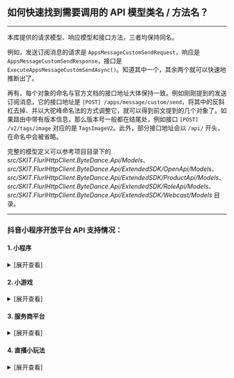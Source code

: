 ﻿## 如何快速找到需要调用的 API 模型类名 / 方法名？

---

本库提供的请求模型、响应模型和接口方法，三者均保持同名。

例如，发送订阅消息的请求是 `AppsMessageCustomSendRequest`，响应是 `AppsMessageCustomSendResponse`，接口是 `ExecuteAppsMessageCustomSendAsync()`。知道其中一个，其余两个就可以快速地推断出了。

再有，每个对象的命名与官方文档的接口地址大体保持一致。例如刚刚提到的发送订阅消息，它的接口地址是 `[POST] /apps/message/custom/send`，将其中的反斜杠去掉、并以大驼峰命名法的方式调整它，就可以得到前文提到的几个对象了。如果路由中带有版本信息，那么版本号一般都在结尾处，例如接口 `[POST] /v2/tags/image` 对应的是 `TagsImageV2`。此外，部分接口地址会以 `/api/` 开头，在命名中会被省略。

完整的模型定义可以参考项目目录下的 _src/SKIT.FlurlHttpClient.ByteDance.Api/Models_、_src/SKIT.FlurlHttpClient.ByteDance.Api/ExtendedSDK/OpenApi/Models_、_src/SKIT.FlurlHttpClient.ByteDance.Api/ExtendedSDK/ProductApi/Models_、_src/SKIT.FlurlHttpClient.ByteDance.Api/ExtendedSDK/RoleApi/Models_、_src/SKIT.FlurlHttpClient.ByteDance.Api/ExtendedSDK/Webcast/Models_ 目录。

---

### 抖音小程序开放平台 API 支持情况：

#### 1. 小程序

<details>

<summary>[展开查看]</summary>

|     |                      抖音 API                       |                备注                |
| :-: | :-------------------------------------------------: | :--------------------------------: |
|  ×  |                 <del>联合授权</del>                 | 异构协议，请使用 `DouyinOpen` 模块 |
|  ×  |      <del>接口调用凭证：经营能力调用凭证</del>      | 异构协议，请使用 `DouyinOpen` 模块 |
|  ×  |      <del>接口调用凭证：用户授权调用凭证</del>      | 异构协议，请使用 `DouyinOpen` 模块 |
|  √  |          接口调用凭证：非用户授权调用凭证           |                                    |
|  √  |                        登录                         |                                    |
|  √  |                小程序码与小程序链接                 |                                    |
|  √  |                     Web 化接入                      |                                    |
|  ×  |                <del>私聊和群聊</del>                | 异构协议，请使用 `DouyinOpen` 模块 |
|  ×  |                 <del>解决方案</del>                 | 异构协议，请使用 `DouyinOpen` 模块 |
|  √  |                      线索组件                       |                                    |
|  √  |                      隐私协议                       |                                    |
|  √  |                    直播预约能力                     |                                    |
|  √  |                      视频能力                       |                                    |
|  √  |                      搜索能力                       |                                    |
|  √  |                      任务能力                       |                                    |
|  √  |                        电商                         |                                    |
|  ×  |                 <del>生活服务</del>                 |              _开发中_              |
|  √  |                      短剧行业                       |                                    |
|  √  |                      用户信息                       |                                    |
|  √  |                        分享                         |                                    |
|  √  |                        客服                         |                                    |
|  √  |                 交易工具：信用免押                  |                                    |
|  √  |                 交易工具：周期代扣                  |                                    |
|  √  |                      小程序券                       |                                    |
|  √  |               交易系统：通用交易系统                |                                    |
|  ×  |  <del>交易系统：生活服务交易系统（全融合版）</del>  |              _开发中_              |
|  ×  | <del>交易系统：生活服务交易系统（账号融合版）</del> |              _开发中_              |
|  √  |               交易系统：行业交易系统                |                                    |
|  √  |                      内容安全                       |                                    |
|  √  |                  泛知识：角色系统                   |                                    |
|  √  |                   泛知识：课程库                    |                                    |
|  √  |                      担保支付                       |                                    |
|  √  |                        评价                         |                                    |
|  √  |               其他：直播间自定义封面                |                                    |
|  √  |       其他：抖音开放平台与小程序视频打通能力        |                                    |
|  √  |                   其他：上传资源                    |                                    |
|  √  |                      订阅消息                       |                                    |
|  √  |                   小程序推广计划                    |                                    |
|  √  |                        挂载                         |                                    |
|  √  |                        分发                         |                                    |
|  √  |                      数据分析                       |                                    |
|  √  |                      服务类目                       |                                    |
|  √  |                     直播间能力                      |                                    |
|  √  |                    抖音开放能力                     |                                    |
|  √  |                   页面结构自定义                    |                                    |
|  √  |                   普通二维码绑定                    |                                    |
|  √  |                     抖音号绑定                      |                                    |
|  √  |                       流量主                        |                                    |
|  √  |                      抖店绑定                       |                                    |

</details>

#### 2. 小游戏

<details>

<summary>[展开查看]</summary>

|     |   抖音 API   | 备注 |
| :-: | :----------: | :--: |
|  √  | 接口调用凭证 |      |
|  √  |     登录     |      |
|  √  |   数据缓存   |      |
|  √  |    二维码    |      |
|  √  |   订阅消息   |      |

</details>

#### 3. 服务商平台

<details>

<summary>[展开查看]</summary>

|     |               抖音 API               |   备注   |
| :-: | :----------------------------------: | :------: |
|  √  |        代开发小程序：上传资源        |          |
|  √  |          代开发小程序：授权          |          |
|  √  |          代开发小程序：域名          |          |
|  √  |        代开发小程序：模板管理        |          |
|  √  |    代开发小程序：代商家管理小程序    |          |
|  √  | 代开发小程序：代商家入驻抖音开放平台 |          |
|  ×  |  <del>代开发生活服务商家应用</del>   | _开发中_ |

</details>

#### 4. 直播小玩法

<details>

<summary>[展开查看]</summary>

|     | 抖音 API | 备注 |
| :-: | :------: | :--: |
|  √  | 直播能力 |      |
